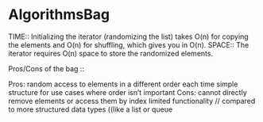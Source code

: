 # AlgorithmsBag

TIME:: Initializing the iterator (randomizing the list) takes 
O(n) for copying the elements and O(n) for shuffling, which gives you in O(n).
SPACE:: The iterator requires O(n) space to store the randomized elements.

Pros/Cons of the bag ::

Pros:
	random access to elements in a different order each time
	simple structure for use cases where order isn’t important
Cons:
	cannot directly remove elements or access them by index
	limited functionality // compared to more structured data types 
		((like a list or queue
